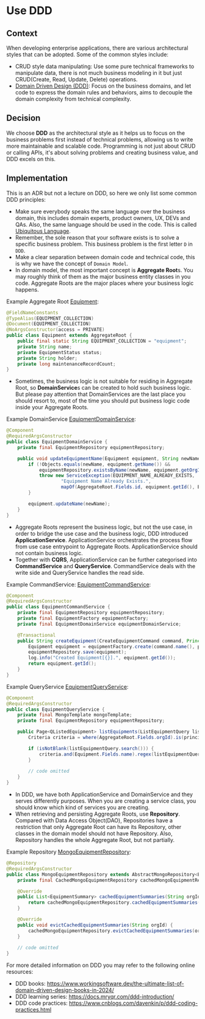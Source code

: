 # Use DDD

## Context

When developing enterprise applications, there are various architectural styles that can be adopted. Some of the common
styles include:

- CRUD style data manipulating: Use some pure technical frameworks to manipulate data, there is not much business
  modeling in it but just
  CRUD(Create, Read, Update, Delete) operations.
- [Domain Driven Design (DDD)](https://martinfowler.com/bliki/DomainDrivenDesign.html): Focus on the business domains,
  and let code to express the domain rules and behaviors,
  aims to decouple the
  domain complexity from technical complexity.

## Decision

We choose **DDD** as the architectural style as it helps us to focus on the business problems first instead of technical
problems, allowing us to write more
maintainable and scalable code. Programming is not just about CRUD or calling APIs, it's about solving problems and
creating business value, and DDD excels on this.

## Implementation

This is an ADR but not a lecture on DDD, so here we only list some common DDD principles:

- Make sure everybody speaks the same language over the business domain, this includes domain experts, product owners,
  UX, DEVs and QAs. Also, the same language should be used in the code. This is
  called [Ubiquitous Language](https://martinfowler.com/bliki/UbiquitousLanguage.html).
- Remember, the sole reason that your software exists is to solve a specific business problem. This business
  problem is the first letter `D` in `DDD`.
- Make a clear separation between domain code and technical code, this is why we have the concept of `Domain Model`.
- In domain model, the most important concept is **Aggregate Root**s. You may roughly think of them as the major
  business
  entity classes in you code. Aggregate Roots are the major places where your business logic happens.

Example Aggregate Root [Equipment](../src/test/java/deviceet/sample/equipment/domain/Equipment.java):

```java
@FieldNameConstants
@TypeAlias(EQUIPMENT_COLLECTION)
@Document(EQUIPMENT_COLLECTION)
@NoArgsConstructor(access = PRIVATE)
public class Equipment extends AggregateRoot {
    public final static String EQUIPMENT_COLLECTION = "equipment";
    private String name;
    private EquipmentStatus status;
    private String holder;
    private long maintenanceRecordCount;
}
```

- Sometimes, the business logic is not suitable for residing in Aggregate Root, so **DomainService**s can be created to
  hold such business logic. But please pay attention that DomainServices are the last place you should resort to, most
  of the time you should put business logic code inside your Aggregate Roots.

Example
DomainService [EquipmentDomainService](../src/test/java/deviceet/sample/equipment/domain/EquipmentDomainService.java):

```java
@Component
@RequiredArgsConstructor
public class EquipmentDomainService {
    private final EquipmentRepository equipmentRepository;

    public void updateEquipmentName(Equipment equipment, String newName) {
        if (!Objects.equals(newName, equipment.getName()) &&
            equipmentRepository.existsByName(newName, equipment.getOrgId())) {
            throw new ServiceException(EQUIPMENT_NAME_ALREADY_EXISTS,
                    "Equipment Name Already Exists.",
                    mapOf(AggregateRoot.Fields.id, equipment.getId(), Equipment.Fields.name, newName));
        }

        equipment.updateName(newName);
    }
}
```

- Aggregate Roots represent the business logic, but not the use case, in order to bridge the use case and the business
  logic, DDD introduced **ApplicationService**. ApplicationService orchestrates the process flow from use case
  entrypoint to Aggregate Roots. ApplicationService should not contain business logic.
- Together with **CQRS**, ApplicationService can be further categorised into **CommandService** and **QueryService**.
  CommandService deals with the write side and QueryService handles the read side.

Example
CommandService: [EquipmentCommandService](../src/test/java/deviceet/sample/equipment/command/EquipmentCommandService.java):

```java
@Component
@RequiredArgsConstructor
public class EquipmentCommandService {
    private final EquipmentRepository equipmentRepository;
    private final EquipmentFactory equipmentFactory;
    private final EquipmentDomainService equipmentDomainService;

    @Transactional
    public String createEquipment(CreateEquipmentCommand command, Principal principal) {
        Equipment equipment = equipmentFactory.create(command.name(), principal);
        equipmentRepository.save(equipment);
        log.info("Created Equipment[{}].", equipment.getId());
        return equipment.getId();
    }
}
```

Example
QueryService [EquipmentQueryService](../src/test/java/deviceet/sample/equipment/query/EquipmentQueryService.java):

```java
@Component
@RequiredArgsConstructor
public class EquipmentQueryService {
    private final MongoTemplate mongoTemplate;
    private final EquipmentRepository equipmentRepository;

    public Page<QListedEquipment> listEquipments(ListEquipmentQuery listEquipmentQuery, Pageable pageable, Principal principal) {
        Criteria criteria = where(AggregateRoot.Fields.orgId).is(principal.getOrgId());

        if (isNotBlank(listEquipmentQuery.search())) {
            criteria.and(Equipment.Fields.name).regex(listEquipmentQuery.search());
        }
        
        // code omitted
    }
}
```

- In DDD, we have both ApplicationService and DomainService and they serves differently purposes. When you are creating
  a service class, you should know which kind of services you are creating.
- When retrieving and persisting Aggregate Roots, use **Repository**. Compared with Data Access Object(DAO),
  Repositories
  have a restriction that only Aggregate Root can have its Repository, other classes in the domain model should not have
  Repository. Also, Repository handles the whole Aggregate Root, but not partially.

Example
Repository [MongoEquipmentRepository](../src/test/java/deviceet/sample/equipment/infrastructure/MongoEquipmentRepository.java):

```java
@Repository
@RequiredArgsConstructor
public class MongoEquipmentRepository extends AbstractMongoRepository<Equipment> implements EquipmentRepository {
    private final CachedMongoEquipmentRepository cachedMongoEquipmentRepository;

    @Override
    public List<EquipmentSummary> cachedEquipmentSummaries(String orgId) {
        return cachedMongoEquipmentRepository.cachedEquipmentSummaries(orgId).summaries();
    }

    @Override
    public void evictCachedEquipmentSummaries(String orgId) {
        cachedMongoEquipmentRepository.evictCachedEquipmentSummaries(orgId);
    }
    
    // code omitted
}
```

For more detailed information on DDD you may refer to the following online resources:

- DDD books: https://www.workingsoftware.dev/the-ultimate-list-of-domain-driven-design-books-in-2024/
- DDD learning series: https://docs.mryqr.com/ddd-introduction/
- DDD code practices: https://www.cnblogs.com/davenkin/p/ddd-coding-practices.html
